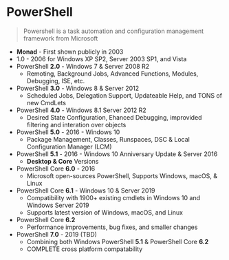 # PowerShell

> Powershell is a task automation and configuration management framework from Microsoft

* **Monad** - First shown publicly in 2003
* 1.0 - 2006 for Windows XP SP2, Server 2003 SP1, and Vista
* PowerShell **2.0** - Windows 7 & Server 2008 R2
  * Remoting, Background Jobs, Advanced Functions, Modules, Debugging, ISE, etc.
* PowerShell **3.0** - Windows 8 & Server 2012
  * Scheduled Jobs, Delegation Support, Updateable Help, and TONS of new CmdLets
* PowerShell **4.0** - Windows 8.1 Server 2012 R2
  * Desired State Configuration, Ehanced Debugging, improvided filtering and interation over objects
* PowerShell **5.0** - 2016 - Windows 10
  * Package Management, Classes, Runspaces, DSC & Local Configuration Manager (LCM)
* PowerShell **5.1** - 2016 - Windows 10 Anniversary Update & Server 2016
  * **Desktop & Core** Versions
* PowerShell Core **6.0** - 2016
  * Microsoft open-sources PowerShell, Supports Windows, macOS, & Linux
* PowerShell Core **6.1** - Windows 10 & Server 2019
  * Compatibility with 1900+ existing cmdlets in Windows 10 and Windows Server 2019
  * Supports latest version of Windows, macOS, and Linux
* PowerShell Core **6.2**
  * Performance improvements, bug fixes, and smaller changes
* PowerShell **7.0** - 2019 (TBD)
  * Combining both Windows PowerShell **5.1** & PowerShell Core **6.2** 
  * COMPLETE cross platform compatability
  